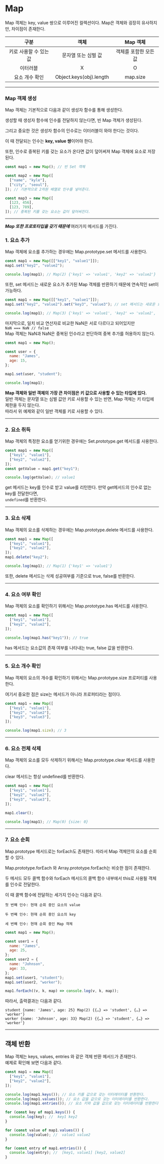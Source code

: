 # **Map**

Map 객체는 key, value 쌍으로 이루어진 컬렉션이다. Map은 객체와 굉장히 유사하지만, 차이점이 존재한다.

|          구분          |          객체           |       Map 객체        |
| :--------------------: | :---------------------: | :-------------------: |
| 키로 사용할 수 있는 값 |   문자열 또는 심벌 값   | 객체를 포함한 모든 값 |
|        이터러블        |            X            |           O           |
|     요소 개수 확인     | Object.keys(obj).length |       map.size        |

---

### **Map 객체 생성**

Map 객체는 기본적으로 다음과 같이 생성자 함수를 통해 생성한다.

생성할 때 생성자 함수에 인수를 전달하지 않는다면, 빈 Map 객체가 생성된다.

그리고 중요한 것은 생성자 함수의 인수로는 이터러블이 와야 한다는 것이다.

이 때 전달되는 인수는 **key, value 쌍**이어야 한다.

또한, 인수로 중복된 키를 갖는 요소가 온다면 값이 덮어써져 Map 객체에 요소로 저장된다.

```js
const map1 = new Map(); // 빈 Set 객체

const map2 = new Map([
  ["name", "kyle"],
  ["city", "seoul"],
]); // 기본적으로 2차원 배열로 인수를 넣어준다.

const map3 = new Map([
  [123, 456],
  [123, 789],
]); // 중복된 키를 갖는 요소는 값이 덮어써진다.
```

---

**_Map 또한 프로토타입을 갖기 때문에_** 여러가지 메서드를 가진다.

### **1. 요소 추가**

Map 객체에 요소를 추가하는 경우에는 Map.prototype.set 메서드를 사용한다.

```js
const map1 = new Map([["key1", "value1"]]);
map1.set("key2", "value2");

console.log(map1); // Map(2) {'key1' => 'value1', 'key2' => 'value2'}
```

또한, set 메서드는 새로운 요소가 추가된 Map 객체를 반환하기 때문에 연속적인 set이 가능하다.

```js
const map1 = new Map([["key1", "value1"]]);
map1.set("key2", "value2").set("key3", "value3"); // set 메서드는 새로운 요소가 추가된 Map 객체 반환

console.log(map1); // Map(3) {'key1' => 'value1', 'key2' => 'value2', 'key3' => 'value3'}
```

마지막으로, 일치 비교 연산자로 비교한 NaN은 서로 다르다고 되어있지만  
`NaN === NaN // false`  
Map 객체는 NaN과 NaN은 중복된 인수라고 판단하여 중복 추가를 허용하지 않는다.

```js
const map1 = new Map();

const user = {
  name: "James",
  age: 15,
};

map1.set(user, "student");

console.log(map1);
```

**Map 객체와 일반 객체의 가장 큰 차이점은 키 값으로 사용할 수 있는 타입에 있다.**  
일반 객체는 문자열 또는 심벌 값만 키로 사용할 수 있는 반면, Map 객체는 키 타입에 제한을 두지 않는다.  
따라서 위 예제와 같이 일반 객체를 키로 사용할 수 있다.

---

### **2. 요소 취득**

Map 객체의 특정한 요소를 얻기위한 경우에는 Set.prototype.get 메서드를 사용한다.

```js
const map1 = new Map([
  ["key1", "value1"],
  ["key2", "value2"],
]);
const getValue = map1.get("key1");

console.log(getValue); // value1
```

get 메서드는 key를 인수로 받고 value를 리턴한다. 만약 get메서드의 인수로 없는 key를 전달한다면,  
`undefined`를 반환한다.

---

### **3. 요소 삭제**

Map 객체의 요소를 삭제하는 경우에는 Map.prototype.delete 메서드를 사용한다.

```js
const map1 = new Map([
  ["key1", "value1"],
  ["key2", "value2"],
]);
map1.delete("key2");

console.log(map1); // Map(1) {'key1' => 'value1'}
```

또한, delete 메서드는 삭제 성공여부를 기준으로 true, false를 반환한다.

---

### **4. 요소 여부 확인**

Map 객체의 요소를 확인하기 위해서는 Map.prototype.has 메서드를 사용한다.

```js
const map1 = new Map([
  ["key1", "value1"],
  ["key2", "value2"],
]);

console.log(map1.has("key1")); // true
```

has 메서드는 요소값의 존재 여부를 나타내는 true, false 값을 반환한다.

---

### **5. 요소 개수 확인**

Map 객체의 요소의 개수를 확인하기 위해서는 Map.prototype.size 프로퍼티를 사용한다.

여기서 중요한 점은 size는 메서드가 아니라 프로퍼티라는 점이다.

```js
const map1 = new Map([
  ["key1", "value1"],
  ["key2", "value2"],
  ["key3", "value3"],
]);

console.log(map1.size); // 3
```

---

### **6. 요소 전체 삭제**

Map 객체의 요소를 모두 삭제하기 위해서는 Map.prototype.clear 메서드를 사용한다.

clear 메서드는 항상 undefined를 반환한다.

```js
const map1 = new Map([
  ["key1", "value1"],
  ["key2", "value2"],
  ["key3", "value3"],
]);

map1.clear();

console.log(map1); // Map(0) {size: 0}
```

---

### **7. 요소 순회**

Map.prototype 메서드로는 forEach도 존재한다. 따라서 Map 객체안의 요소를 순회할 수 있다.

Map.prototype.forEach 와 Array.prototype.forEach는 비슷한 점이 존재한다.

두 메서드 모두 콜백 함수와 forEach 메서드의 콜백 함수 내부에서 this로 사용될 객체를 인수로 전달한다.

이 때 콜백 함수에 전달하는 세가지 인수는 다음과 같다.

```
첫 번째 인수: 현재 순회 중인 요소의 value

두 번째 인수: 현재 순회 중인 요소의 key

세 번째 인수: 현재 순회 중인 Map 객체
```

```js
const map1 = new Map();

const user1 = {
  name: "James",
  age: 25,
};
const user2 = {
  name: "Johnson",
  age: 33,
};
map1.set(user1, "student");
map1.set(user2, "worker");

map1.forEach((v, k, map) => console.log(v, k, map));
```

따라서, 출력결과는 다음과 같다.

```
student {name: 'James', age: 25} Map(2) {{…} => 'student', {…} => 'worker'}
worker {name: 'Johnson', age: 33} Map(2) {{…} => 'student', {…} => 'worker'}
```

---

## **객체 반환**

Map 객체는 keys, values, entries 와 같은 객체 반환 메서드가 존재한다.  
예제로 확인해 보면 다음과 같다.

```js
const map1 = new Map([
  ["key1", "value1"],
  ["key2", "value2"],
]);

console.log(map1.keys()); // 요소 키를 값으로 갖는 이터레이터를 반환한다.
console.log(map1.values()); // 요소 값을 값으로 갖는 이터레이터를 반환한다.
console.log(map1.entries()); // 요소 키와 값을 값으로 갖는 이터레이터를 반환한다.

for (const key of map1.keys()) {
  console.log(key); //  key1 key2
}

for (const value of map1.values()) {
  console.log(value); //  value1 value2
}

for (const entry of map1.entries()) {
  console.log(entry); //  [key1, value1] [key2, value2]
}
```
